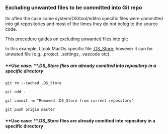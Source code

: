 ### Excluding unwanted files to be committed into Git repo

Its often the case some system/OS/tool/editro specific files were committed into git repositories and most of the times they do not belog to the source code. 

This procedure guides on excluding unwanted files into git: 

In this example, I took MacOs specific file [.DS_Store](https://en.wikipedia.org/wiki/.DS_Store), however it can be unwated file (e.g. .project. .settings, .vascode etc).

##### **Use case:  **.DS_Store flies are already comitted into repository in a specific directory

```
git rm --cached .DS_Store

git add .

git commit -m "Removed .DS_Store from current repository"

git push origin master 
```

#### **Use case:  **.DS_Store flies are already comitted into repository in a specific directory

